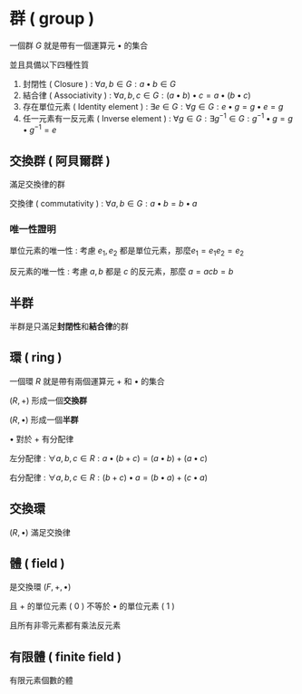 # 群 ( group )

一個群 $G$ 就是帶有一個運算元 $\bullet$ 的集合

並且具備以下四種性質

1. 封閉性 ( Closure ) : $\forall a,b \in G: a \bullet b\in G$
2. 結合律 ( Associativity ) : $\forall a,b,c\in G: (a \bullet b) \bullet c=a \bullet (b \bullet c)$
3. 存在單位元素 ( Identity element ) : $\exists e\in G: \forall g\in G: e \bullet g=g \bullet e=g$
4. 任一元素有一反元素 ( Inverse element ) : $\forall g\in G:\exists g^{-1}\in G:g^{-1} \bullet g = g \bullet g^{-1} = e$

## 交換群 ( 阿貝爾群 )

滿足交換律的群

交換律 ( commutativity ) : $\forall a, b \in G : a \bullet b = b \bullet a$

### 唯一性證明

單位元素的唯一性 : 考慮 $e_1, e_2$ 都是單位元素，那麼$e_1=e_1e_2=e_2$

反元素的唯一性 : 考慮 $a, b$ 都是 $c$ 的反元素，那麼 $a = acb = b$

## 半群

半群是只滿足**封閉性**和**結合律**的群

## 環 ( ring )

一個環 $R$ 就是帶有兩個運算元 $+$ 和 $\bullet$ 的集合

$(R, +)$ 形成一個**交換群**

$(R, \bullet)$ 形成一個**半群**

$\bullet$ 對於 $+$ 有分配律

左分配律 : $\forall a, b, c \in R : a \bullet (b + c) = (a \bullet b) + (a \bullet c)$

右分配律 : $\forall a, b, c \in R : (b + c) \bullet a = (b \bullet a) + (c \bullet a)$

## 交換環

$(R, \bullet)$ 滿足交換律

## 體 ( field )

是交換環 $(F, +, \bullet)$

且 $+$ 的單位元素 ( $0$ ) 不等於 $\bullet$ 的單位元素 ( $1$ )

且所有非零元素都有乘法反元素

## 有限體 ( finite field )

有限元素個數的體

